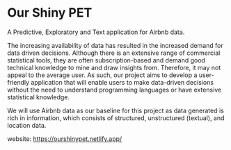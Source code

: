 # Our Shiny PET
A Predictive, Exploratory and Text application for Airbnb data.

The increasing availability of data has resulted in the increased demand for data driven decisions. Although there is an extensive range of commercial statistical tools, they are often subscription-based and demand good technical knowledge to mine and draw insights from. Therefore, it may not appeal to the average user. As such, our project aims to develop a user-friendly application that will enable users to make data-driven decisions without the need to understand programming languages or have extensive statistical knowledge. 

We will use Airbnb data as our baseline for this project as data generated is rich in information, which consists of structured, unstructured (textual), and location data.

website: https://ourshinypet.netlify.app/
